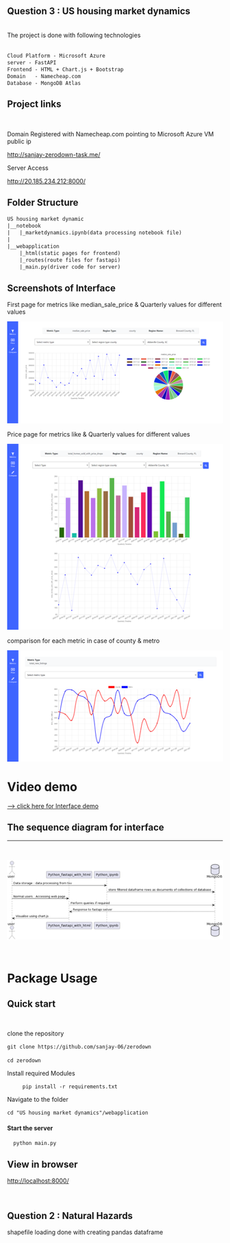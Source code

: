 
## Question 3 : US housing market dynamics
<br>
The project is done with following technologies
<br><br>

```
Cloud Platform - Microsoft Azure
server - FastAPI
Frontend - HTML + Chart.js + Bootstrap
Domain   - Namecheap.com
Database - MongoDB Atlas
```

## Project links
<br>

Domain Registered with Namecheap.com pointing to Microsoft Azure VM public ip


<a link="http://sanjay-zerodown-task.me/">http://sanjay-zerodown-task.me/

Server Access

<a link="http://20.185.234.212:8000/">http://20.185.234.212:8000/

## Folder Structure

```
US housing market dynamic
|__notebook
|   |_marketdynamics.ipynb(data processing notebook file)
|
|__webapplication
    |_html(static pages for frontend)
    |_routes(route files for fastapi)
    |_main.py(driver code for server)
```

## Screenshots of Interface

First page for metrics like median_sale_price & Quarterly values for different values 

![first](screenshots/firstpage.png)

Price page for metrics like & Quarterly values for different values

![Second](screenshots/secondpage.png)

comparison for each metric in case of county & metro

![third](screenshots/thirdpage.png)



# Video demo


<a href="https://drive.google.com/file/d/1nP7RMNpO5X-N_WfGcbDclE9brd0SsH0j/view?usp=sharing">
--> click here for Interface demo </a>

<br>

## The sequence diagram for interface

<hr>
<br>

![sequence](screenshots/sequencediagram.png)

<br>

# Package Usage

## Quick start

<br>

clone the repository

    git clone https://github.com/sanjay-06/zerodown

    cd zerodown
      

Install required Modules

```
     pip install -r requirements.txt
```

Navigate to the folder

```
cd "US housing market dynamics"/webapplication

```
  

#### Start the server
      
      python main.py

## View in browser


<a href="http://localhost:8000/">http://localhost:8000/</a>




<br>

## Question 2 : Natural Hazards


shapefile loading done with creating pandas dataframe







